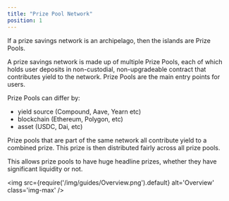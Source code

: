 ```yaml
---
title: "Prize Pool Network"
position: 1
---
```


If a prize savings network is an archipelago, then the islands are Prize Pools.

A prize savings network is made up of multiple Prize Pools, each of which holds user deposits in non-custodial, non-upgradeable contract that contributes yield to the network. Prize Pools are the main entry points for users.

Prize Pools can differ by:

- yield source (Compound, Aave, Yearn etc)
- blockchain (Ethereum, Polygon, etc)
- asset (USDC, Dai, etc)

Prize pools that are part of the same network all contribute yield to a combined prize.  This prize is then distributed fairly across all prize pools.

This allows prize pools to have huge headline prizes, whether they have significant liquidity or not.

<img
  src={require('/img/guides/Overview.png').default}
  alt='Overview'
  class='img-max'
/>
